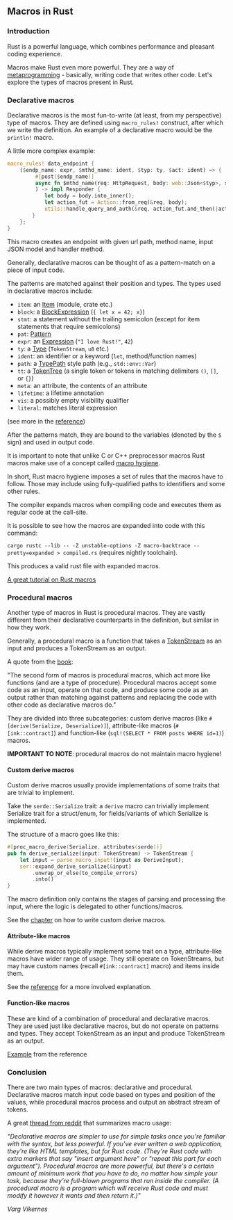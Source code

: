 
## Macros in Rust

### Introduction

Rust is a powerful language, which combines performance and pleasant coding
experience.

Macros make Rust even more powerful. They are a way of 
[metaprogramming](https://en.wikipedia.org/wiki/Metaprogramming) - basically,
writing code that writes other code. Let's explore the types of macros present in
Rust.

### Declarative macros

Declarative macros is the most fun-to-write (at least, from my perspective)
type of macros. They are defined using `macro_rules!` construct, after which
we write the definition. An example of a declarative macro would be the `println!` macro.

A little more complex example:
```rust
macro_rules! data_endpoint {
    ($endp_name: expr, $mthd_name: ident, $typ: ty, $act: ident) => {
         #[post($endp_name)]
         async fn $mthd_name(req: HttpRequest, body: web::Json<$typ>, shop_repo: web::Data<Arc<SupermarketRepository>>
         ) -> impl Responder {
            let body = body.into_inner();
            let action_fut = Action::from_req(&req, body);
            utils::handle_query_and_auth(&req, action_fut.and_then(|act| shop_repo.$act(act)).await, "manager")
        }
    };
}
```

This macro creates an endpoint with given url path, method name,
input JSON model and handler method.

Generally, declarative macros can be thought of as a pattern-match on a piece of
input code.

The patterns are matched against their position and types. The types used in
declarative macros include:

* `item`: an [Item](https://doc.rust-lang.org/reference/items.html) (module, crate etc.)
* `block`: a [BlockExpression](https://doc.rust-lang.org/reference/expressions/block-expr.html)
  (`{ let x = 42; x}`)
* `stmt`: a statement without the trailing semicolon (except for item 
  statements that require semicolons)
* `pat`: [Pattern](https://doc.rust-lang.org/reference/patterns.html)
* `expr`: an [Expression](https://doc.rust-lang.org/reference/expressions.html)
  (`"I love Rust!"`, `42`)
* `ty`: a [Type](https://doc.rust-lang.org/reference/types.html#type-expressions)
  (`TokenStream`, `u8` etc.)
* `ident`: an identifier or a keyword (`let`, method/function names)
* `path`: a [TypePath](https://doc.rust-lang.org/reference/paths.html#paths-in-types)
  style path (e.g., `std::env::Var`)
* `tt`: a [TokenTree](https://doc.rust-lang.org/reference/macros.html#macro-invocation)
  (a single token or tokens in matching delimiters `()`, `[]`, or `{}`)
* `meta`: an attribute, the contents of an attribute
* `lifetime`: a lifetime annotation
* `vis`: a possibly empty visibility qualifier
* `literal`: matches literal expression

(see more in the [reference](https://doc.rust-lang.org/reference/macros-by-example.html))

After the patterns match, they are bound to the variables (denoted by
the `$` sign) and used in output code.

It is important to note that unlike C or C++ preprocessor macros Rust macros
make use of a concept called 
[macro hygiene](https://doc.rust-lang.org/reference/macros-by-example.html#hygiene).

In short, Rust macro hygiene imposes a set of rules that the macros have to follow.
Those may include using fully-qualified paths to identifiers and some other rules.

The compiler expands macros when compiling code and executes them as regular code
at the call-site.

It is possible to see how the macros are expanded into code with this command:

`cargo rustc --lib -- -Z unstable-options -Z macro-backtrace --pretty=expanded > compiled.rs`
(requires nightly toolchain).

This produces a valid rust file with expanded macros.

[A great tutorial on Rust macros](https://blog.logrocket.com/macros-in-rust-a-tutorial-with-examples/)

### Procedural macros

Another type of macros in Rust is procedural macros. They are vastly different
from their declarative counterparts in the definition, but similar in how they work.

Generally, a procedural macro is a function that takes a 
[TokenStream](https://doc.rust-lang.org/proc_macro/struct.TokenStream.html) as an
input and produces a TokenStream as an output.

A quote from the 
[book](https://doc.rust-lang.org/book/ch19-06-macros.html#procedural-macros-for-generating-code-from-attributes):

"The second form of macros is procedural macros, which act more like functions 
(and are a type of procedure). Procedural macros accept some code as an input,
operate on that code, and produce some code as an output rather than matching
against patterns and replacing the code with other code as declarative macros do."

They are divided into three subcategories: custom derive macros (like
`#[derive(Serialize, Deserialize)]`), attribute-like macros (`#[ink::contract]`)
and function-like (`sql!(SELECT * FROM posts WHERE id=1)`) macros.

**IMPORTANT TO NOTE**: procedural macros do not maintain macro hygiene!

#### Custom derive macros

Custom derive macros usually provide implementations of some traits that 
are trivial to implement.

Take the `serde::Serialize` trait: a `derive` macro can trivially implement
Serialize trait for a struct/enum, for fields/variants of which Serialize is 
implemented.

The structure of a macro goes like this:
```rust
#[proc_macro_derive(Serialize, attributes(serde))]
pub fn derive_serialize(input: TokenStream) -> TokenStream {
    let input = parse_macro_input!(input as DeriveInput);
    ser::expand_derive_serialize(&input)
        .unwrap_or_else(to_compile_errors)
        .into()
}
```

The macro definition only contains the stages of parsing and processing the input,
where the logic is delegated to other functions/macros.

See the [chapter](https://doc.rust-lang.org/book/ch19-06-macros.html#how-to-write-a-custom-derive-macro)
on how to write custom derive macros.

#### Attribute-like macros

While derive macros typically implement some trait on a type, attribute-like macros
have wider range of usage. They still operate on TokenStreams, but may have custom names
(recall `#[ink::contract]` macro) and items inside them.

See the [reference](https://doc.rust-lang.org/reference/procedural-macros.html#attribute-macros)
for a more involved explanation.

#### Function-like macros

These are kind of a combination of procedural and declarative macros. They are
used just like declarative macros, but do not operate on patterns and types. They
accept TokenStream as an input and produce TokenStream as an output.

[Example](https://doc.rust-lang.org/reference/procedural-macros.html#function-like-procedural-macros)
from the reference

### Conclusion

There are two main types of macros: declarative and procedural.
Declarative macros match input code based on types and position of the values,
while procedural macros process and output an abstract stream of tokens.

A great 
[thread from reddit](https://www.reddit.com/r/rust/comments/cd9agr/elif_the_difference_between_declarative_and/ett8g5x?utm_source=share&utm_medium=web2x&context=3)
that summarizes macro usage:

*"Declarative macros are simpler to use for simple tasks once you're familiar with the syntax,
but less powerful. If you've ever written a web application, they're like HTML templates,
but for Rust code. (They're Rust code with extra markers that say "insert argument here" or
"repeat this part for each argument").
Procedural macros are more powerful, but there's a certain amount of minimum work that you have
to do, no matter how simple your task, because they're full-blown programs that run inside
the compiler. (A procedural macro is a program which will receive Rust code and must modify
it however it wants and then return it.)"*

*Varg Vikernes*